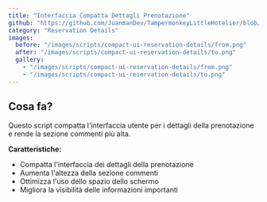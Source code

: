 ```yaml
---
title: "Interfaccia Compatta Dettagli Prenotazione"
github: "https://github.com/JuanmanDev/TampermonkeyLittleHotelier/blob/main/frontdesk/reservationDetails/compactUIReservationDetails.user.js"
category: "Reservation Details"
images:
  before: "/images/scripts/compact-ui-reservation-details/from.png"
  after: "/images/scripts/compact-ui-reservation-details/to.png"
  gallery:
    - "/images/scripts/compact-ui-reservation-details/from.png"
    - "/images/scripts/compact-ui-reservation-details/to.png"
---
```


## Cosa fa?

Questo script compatta l'interfaccia utente per i dettagli della prenotazione e rende la sezione commenti più alta.

**Caratteristiche:**
- Compatta l'interfaccia dei dettagli della prenotazione
- Aumenta l'altezza della sezione commenti
- Ottimizza l'uso dello spazio dello schermo
- Migliora la visibilità delle informazioni importanti
